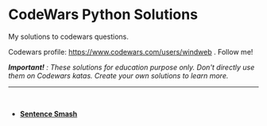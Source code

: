 # CodeWars Python Solutions

My solutions to codewars questions.

Codewars profile: https://www.codewars.com/users/windweb . Follow me!

***Important!*** *: These solutions for education purpose only. Don't directly use them on Codewars katas. Create your own solutions to learn more.*

---
<br>

 * [**Sentence Smash**](Python/sentenceSmash.md) 

